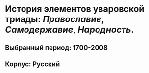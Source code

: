 
# История элементов уваровской триады: *Православие*, *Самодержавие*, *Народность*.
## Выбранный период: 1700-2008
## Корпус: Русский
